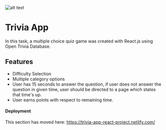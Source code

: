 ![alt text](https://www.google.com/url?sa=i&url=https%3A%2F%2Fwww.amazon.fr%2FEtermax-Trivia-Crack-Ad-Free%2Fdp%2FB00K6NOTGM&psig=AOvVaw3o1x5Sa4hjxWGnVJGyfYkA&ust=1582707069191000&source=images&cd=vfe&ved=0CAIQjRxqFwoTCMDCr7mp7OcCFQAAAAAdAAAAABAX)



# Trivia App
In this task, a multiple choice quiz game was created with React.js using Open Trivia Database.
## Features
* Difficulty Selection
* Multiple category options
* User has 15 seconds to answer the question, if user does not answer the question in given time, user should be directed to a page which states that time's up.
* User earns points with respect to remaining time.

#### Deployment

This section has moved here: https://trivia-app-react-project.netlify.com/
